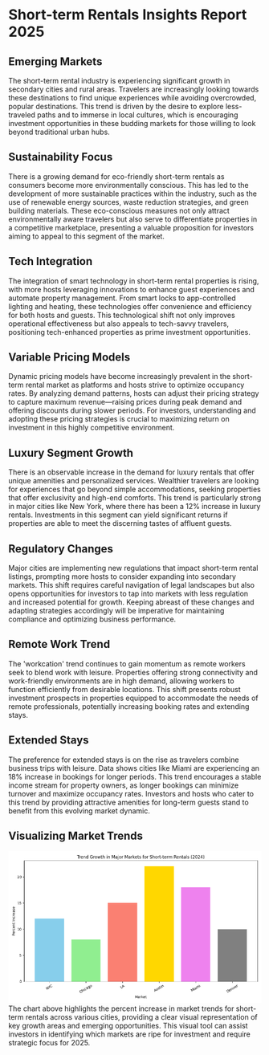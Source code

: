 # Short-term Rentals Insights Report 2025

## Emerging Markets
The short-term rental industry is experiencing significant growth in secondary cities and rural areas. Travelers are increasingly looking towards these destinations to find unique experiences while avoiding overcrowded, popular destinations. This trend is driven by the desire to explore less-traveled paths and to immerse in local cultures, which is encouraging investment opportunities in these budding markets for those willing to look beyond traditional urban hubs.

## Sustainability Focus
There is a growing demand for eco-friendly short-term rentals as consumers become more environmentally conscious. This has led to the development of more sustainable practices within the industry, such as the use of renewable energy sources, waste reduction strategies, and green building materials. These eco-conscious measures not only attract environmentally aware travelers but also serve to differentiate properties in a competitive marketplace, presenting a valuable proposition for investors aiming to appeal to this segment of the market.

## Tech Integration
The integration of smart technology in short-term rental properties is rising, with more hosts leveraging innovations to enhance guest experiences and automate property management. From smart locks to app-controlled lighting and heating, these technologies offer convenience and efficiency for both hosts and guests. This technological shift not only improves operational effectiveness but also appeals to tech-savvy travelers, positioning tech-enhanced properties as prime investment opportunities.

## Variable Pricing Models
Dynamic pricing models have become increasingly prevalent in the short-term rental market as platforms and hosts strive to optimize occupancy rates. By analyzing demand patterns, hosts can adjust their pricing strategy to capture maximum revenue—raising prices during peak demand and offering discounts during slower periods. For investors, understanding and adopting these pricing strategies is crucial to maximizing return on investment in this highly competitive environment.

## Luxury Segment Growth
There is an observable increase in the demand for luxury rentals that offer unique amenities and personalized services. Wealthier travelers are looking for experiences that go beyond simple accommodations, seeking properties that offer exclusivity and high-end comforts. This trend is particularly strong in major cities like New York, where there has been a 12% increase in luxury rentals. Investments in this segment can yield significant returns if properties are able to meet the discerning tastes of affluent guests.

## Regulatory Changes
Major cities are implementing new regulations that impact short-term rental listings, prompting more hosts to consider expanding into secondary markets. This shift requires careful navigation of legal landscapes but also opens opportunities for investors to tap into markets with less regulation and increased potential for growth. Keeping abreast of these changes and adapting strategies accordingly will be imperative for maintaining compliance and optimizing business performance.

## Remote Work Trend
The 'workcation' trend continues to gain momentum as remote workers seek to blend work with leisure. Properties offering strong connectivity and work-friendly environments are in high demand, allowing workers to function efficiently from desirable locations. This shift presents robust investment prospects in properties equipped to accommodate the needs of remote professionals, potentially increasing booking rates and extending stays.

## Extended Stays
The preference for extended stays is on the rise as travelers combine business trips with leisure. Data shows cities like Miami are experiencing an 18% increase in bookings for longer periods. This trend encourages a stable income stream for property owners, as longer bookings can minimize turnover and maximize occupancy rates. Investors and hosts who cater to this trend by providing attractive amenities for long-term guests stand to benefit from this evolving market dynamic.

## Visualizing Market Trends
![Trends Growth in Major Markets for Short-term Rentals (2024)](short_term_rentals_trend_growth_2024.png)
The chart above highlights the percent increase in market trends for short-term rentals across various cities, providing a clear visual representation of key growth areas and emerging opportunities. This visual tool can assist investors in identifying which markets are ripe for investment and require strategic focus for 2025.
